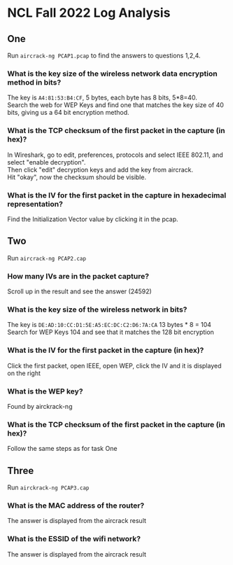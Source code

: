 # NCL Fall 2022 Log Analysis

## One

Run `aircrack-ng PCAP1.pcap` to find the answers to questions 1,2,4.  

### What is the key size of the wireless network data encryption method in bits?
The key is `A4:81:53:B4:CF`, 5 bytes, each byte has 8 bits, 5*8=40.   
Search the web for WEP Keys and find one that matches the key size of 40 bits, giving us a 64 bit encryption method.  

### What is the TCP checksum of the first packet in the capture (in hex)? 
In Wireshark, go to edit, preferences, protocols and select IEEE 802.11, and select "enable decryption".  
Then click "edit" decryption keys and add the key from aircrack.  
Hit "okay", now the checksum should be visible.  

### What is the IV for the first packet in the capture in hexadecimal representation?
Find the Initialization Vector value by clicking it in the pcap.

## Two 
Run `aircrack-ng PCAP2.cap`

### How many IVs are in the packet capture?
Scroll up in the result and see the answer (24592)

### What is the key size of the wireless network in bits?
The key is `DE:AD:10:CC:D1:5E:A5:EC:DC:C2:D6:7A:CA` 13 bytes * 8 = 104  
Search for WEP Keys 104 and see that it matches the 128 bit encryption

### What is the IV for the first packet in the capture (in hex)?
Click the first packet, open IEEE, open WEP, click the IV and it is displayed on the right

### What is the WEP key?
Found by airckrack-ng

### What is the TCP checksum of the first packet in the capture (in hex)?
Follow the same steps as for task One

## Three
Run `airckrack-ng PCAP3.cap`

### What is the MAC address of the router?
The answer is displayed from the aircrack result

### What is the ESSID of the wifi network?
The answer is displayed from the aircrack result